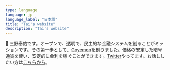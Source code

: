 ```yaml
---
type: language
language: jp
language_label: "日本語"
title: "Tai's website"
description: "Tai's website"
---
```


👋 三野泰佑です。オープンで、透明で、民主的な金融システムを創ることがミッションです。その第一歩として、[Goyemon](https://goyemon.io)を創りました。価格の安定した暗号通貨を使い、安定的に金利を稼ぐことができます。[Twitter](https://twitter.com/taisuke_mino_JP)やってます。お話ししたい方は[こちらから](https://calendly.com/tai/chat-local)。
